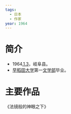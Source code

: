 ```yaml
---
tags:
  - 日本
  - 作家
year: 1964
---
```

# 简介

- 1964[.1.3](2024-01-03.md)，岐阜县。
- [早稻田大学](早稻田大学.md)第一[文学部](文学部.md)毕业。
# 主要作品

《法镜般的神眼之下》